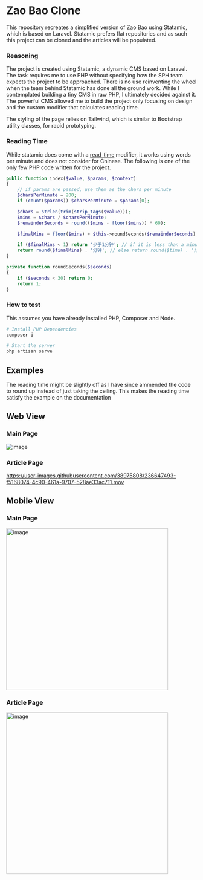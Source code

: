 # Zao Bao Clone

This repository recreates a simplified version of Zao Bao using Statamic, which is based on Laravel. Statamic prefers flat repositories and as such this project can be cloned and the articles will be populated.

### Reasoning

The project is created using Statamic, a dynamic CMS based on Laravel. The task requires me to use PHP without specifying how the SPH team expects the project to be approached. There is no use reinventing the wheel when the team behind Statamic has done all the ground work. While I contemplated building a tiny CMS in raw PHP, I ultimately decided against it. The powerful CMS allowed me to build the project only focusing on design and the custom modifier that calculates reading time.

The styling of the page relies on Tailwind, which is similar to Bootstrap utility classes, for rapid prototyping.

### Reading Time

While statamic does come with a [read_time](https://statamic.dev/modifiers/read_time) modifier, it works using words per minute and does not consider for Chinese. The following is one of the only few PHP code written for the project.

```php
public function index($value, $params, $context)
{
    // if params are passed, use them as the chars per minute
    $charsPerMinute = 200;
    if (count($params)) $charsPerMinute = $params[0];

    $chars = strlen(trim(strip_tags($value)));
    $mins = $chars / $charsPerMinute;
    $remainderSeconds = round(($mins - floor($mins)) * 60);

    $finalMins = floor($mins) + $this->roundSeconds($remainderSeconds);

    if ($finalMins < 1) return '少于1分钟'; // if it is less than a minute, return "少于1分钟"
    return round($finalMins) . '分钟'; // else return round($time) . '分钟';
}

private function roundSeconds($seconds)
{
    if ($seconds < 30) return 0;
    return 1;
}
```

### How to test

This assumes you have already installed PHP, Composer and Node.

```bash
# Install PHP Dependencies
composer i

# Start the server
php artisan serve
```

## Examples

The reading time might be slightly off as I have since ammended the code to round up instead of just taking the ceiling. This makes the reading time satisfy the example on the documentation

## Web View

### Main Page

![image](https://user-images.githubusercontent.com/38975808/236646354-38020337-5633-4fcd-8975-f2acae231c00.png)

### Article Page

https://user-images.githubusercontent.com/38975808/236647493-f5168074-4c90-461a-9707-528ae33ac711.mov

## Mobile View

### Main Page

<img width="428" alt="image" src="https://user-images.githubusercontent.com/38975808/236647865-9b16000f-c573-46aa-9b86-34271f0847ca.png">

### Article Page

<img width="428" alt="image" src="https://user-images.githubusercontent.com/38975808/236647858-82354b8b-4752-46e4-8843-38f037d9f018.png">
